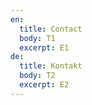 ```yaml
---
en:
  title: Contact
  body: T1
  excerpt: E1
de:
  title: Kontakt
  body: T2
  excerpt: E2
---
```

